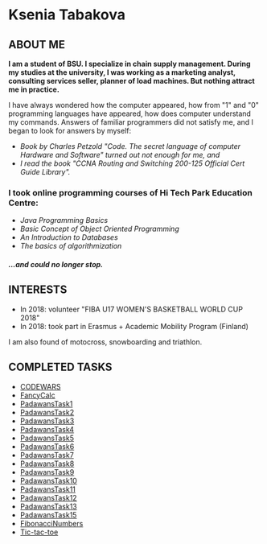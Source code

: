 # Ksenia Tabakova
## ABOUT ME
**I am a student of BSU. I specialize in chain supply management. During my studies at the university, I was working as a marketing analyst, consulting services seller, planner of load machines. But nothing attract me in practice.**

I have always wondered how the computer appeared, how from "1" and "0" programming languages have appeared, how does computer understand my commands. Answers of familiar programmers did not satisfy me, and I began to look for answers by myself:

- *Book by Charles Petzold "Code. The secret language of computer Hardware and Software" turned out not enough for me, and*
- *I read the book "CCNA Routing and Switching 200-125 Official Cert Guide Library".*

### I took online programming courses of  Hi Tech Park Education Centre:
- *Java Programming Basics*
- *Basic Concept of Object Oriented Programming*
- *An Introduction to Databases*
- *The basics of algorithmization*

#### <a name="content1"></a> *...and could no longer stop.*

## INTERESTS

- In 2018: volunteer "FIBA U17 WOMEN'S BASKETBALL WORLD CUP 2018"
- In 2018: took part in Erasmus + Academic Mobility Program (Finland)

I am also found of motocross, snowboarding and triathlon.

## COMPLETED TASKS

- <a href="https://www.codewars.com/users/Kiskedda/">CODEWARS</a>  
- <a href="https://github.com/ksusha100/FancyCalc">FancyCalc</a> 
- <a href="https://github.com/ksusha100/PadawansTask1">PadawansTask1</a>  
- <a href="https://github.com/ksusha100/PadawansTask2">PadawansTask2</a>  
- <a href="https://github.com/ksusha100/PadawansTask3">PadawansTask3</a>  
- <a href="https://github.com/ksusha100/PadawansTask4">PadawansTask4</a>
- <a href="https://github.com/ksusha100/PadawansTask5">PadawansTask5</a>
- <a href="https://github.com/ksusha100/PadawansTask6">PadawansTask6</a>
- <a href="https://github.com/ksusha100/PadawansTask7">PadawansTask7</a>
- <a href="https://github.com/ksusha100/PadawansTask8">PadawansTask8</a>
- <a href="https://github.com/ksusha100/PadawansTask9">PadawansTask9</a>
- <a href="https://github.com/ksusha100/PadawansTask10">PadawansTask10</a>
- <a href="https://github.com/ksusha100/PadawansTask11">PadawansTask11</a>
- <a href="https://github.com/ksusha100/PadawansTask12">PadawansTask12</a>
- <a href="https://github.com/ksusha100/PadawansTask13">PadawansTask13</a>
- <a href="https://github.com/ksusha100/PadawansTask15">PadawansTask15</a>
- <a href="https://github.com/ksusha100/FibonacciNumbers">FibonacciNumbers</a>
- <a href="https://github.com/ksusha100/Tic-tac-toe">Tic-tac-toe</a>
